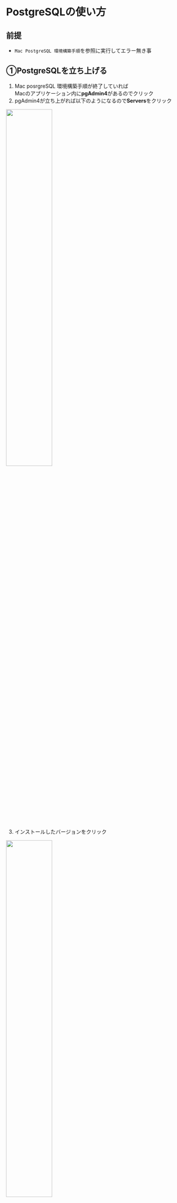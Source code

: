 # PostgreSQLの使い方

## 前提

- `Mac PostgreSQL 環境構築手順`を参照に実行してエラー無き事

## ①PostgreSQLを立ち上げる

1. Mac posrgreSQL 環境構築手順が終了していれば  
   Macのアプリケーション内に**pgAdmin4**があるのでクリック
2. pgAdmin4が立ち上がれば以下のようになるので**Servers**をクリック

<img src="image/スクリーンショット 2023-10-10 14.37.58.png" width="50%">

3. インストールしたバージョンをクリック

<img src="image/スクリーンショット 2023-10-10 14.28.44.png" width="50%">

4. クリックするとパスワードを求めらるので  
   `PostgreSQLインストール時に設定`したパスワードを入力。
5. 画像の①→②の順にクリック

<img src="image/スクリーンショット 2023-10-10 14.40.22.png" width="50%">

6. 画像のようになればSQL文の実行画面の立ち上げは完了。

<img src="image/スクリーンショット 2023-10-10 14.18.45.png" width="50%">

## 補足説明

### pgAdmin4とは？

>pgAdmin 4は、データベースの管理と操作を簡単に行うためのオープンソースのデータベース管理ツールです。  
>ユーザーフレンドリーなGUIを提供し、SQLクエリの実行、テーブルの作成、データの編集、バックアップの作成などを直感的に行えます。  
>プログラミング初心者にも扱いやすく、PostgreSQLデータベースを効果的に管理できます。 

<div style="page-break-before:always"></div>

## ②pgAdminを使ってデータベースを作成する

- 下記のコマンドでデータベースを作成します。
- このコマンドはエクセルに例えるとエクセルファイルそのものを作成するイメージです。
- 下記コマンドのCREATE DATABASEの所が大文字ですが小文字でも入力できます。
- 後ほどの講義で使用するので一旦「test_db」と入力します。

```sql
CREATE DATABASE test_db;
```

1. 上記のSQL文入力
2. ▶︎ マークをクリックしてSQL文を実行
3. 画像の③のような出力がされればOK。

<img src="image/スクリーンショット 2023-10-10 14.42.58.png" width="50%">

忘れがちなのが文末に「;」を入力する事なので要注意です。

もしエラーが出た方はタイプミスなど見直してみて下さい。

今はデータベースを作成しただけなのでエクセルファイルを作成したような物です。  
ではエクセルのシートのような物を作成します。

デフォルトでは「postgres」というデータベースに接続されています。

なので先ほど作成した「test_db」へ接続していきます。

もし「test_db」の表示がなければ画面更新をしてみます。

以下の画像のように右クリックをして「Refresh」を実行します。

<img src="image/スクリーンショット 2023-10-10 14.52.38.png" width="50%">

1. 接続するデータベースを選択
2. 画像のQuery Toolをクリック

<img src="image/スクリーンショット 2023-10-10 11.24.30.png" width="50%">

接続ができればテーブルを作成します。

以下のコードがテーブルの作成になります。

もし前に実行したコードなどが残っていれば削除して以下を実行して下さい。

```sql
CREATE TABLE human (
    id serial PRIMARY KEY,
    first_name VARCHAR(50),
    last_name VARCHAR(50)
);
```

先ほどを同じ要領でコードを貼り付けて ▶︎ をクリックして実行します。

以下の画像の様に出力されていればOKです。

ここでも「;」が必要なので入力忘れがないように要注意です。

<img src="image/スクリーンショット 2023-10-10 15.01.53.png" width="50%">

このSQLコマンドは、"human"という名前のテーブルを作成するためのものです。  
このテーブルは人の情報を格納するのに使用されます。具体的な列（カラム）の情報は次の通りです：

- id: 整数値を自動的に増やす(serial)主キーとして設定されています。これは各人の一意の識別子です。  
- first_name: 最大50文字の文字列（VARCHAR）を格納する列で、人の名前の一部を保持します。
- last_name: 最大50文字の文字列（VARCHAR）を格納する列で、人の姓を保持します。  
<br>
このコマンドにより、"human"テーブルが作成され、データベース内に人の情報を格納するためのテーブルの骨格が定義されます。  
主キーの"id"を使用して、各人のレコードを一意に識別できます。

<div style="page-break-before:always"></div>

## ③作成できたか確認

以下のコマンドでテーブルが作成できたか確認します。  
  
```sql
SELECT * FROM human;
```

以上のコマンドを実行します。

<img src="image/スクリーンショット 2023-10-10 15.07.16.png" width="50%">

<div style="page-break-before:always"></div>

## ④テーブルにデータを入れていきます

ここから[Udemy](https://daihatsujp.udemy.com/course/sql-begginer/learn/lecture/24669372#overview)で見た動画が役立ちます。  
心配な方はもう一度おさらいをしておきましょう。

ここでも以前に実行したコードが残っていれば削除して下さい。

```sql
INSERT INTO human (first_name, last_name)
VALUES ('太郎', '大発');
```

エラーが出なければデータ入力完了です。  
ではデータを確認していきます。  

```sql
SELECT * FROM human;
```

以下のように出力されていれば完了です。  

<img src="image/スクリーンショット 2023-10-10 15.21.34.png" width="50%">

## PostgreSQLの操作は一旦ここまで

お疲れ様でした。  
一旦ここでPostgreSQLの操作概要はここまでにします。  
  
もっと深掘りして知りたい人は公式ドキュメントを見ることをおすすめします。  
